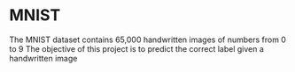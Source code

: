 # MNIST
The MNIST dataset contains 65,000 handwritten images of numbers from 0 to 9
The objective of this project is to predict the correct label given a handwritten image
